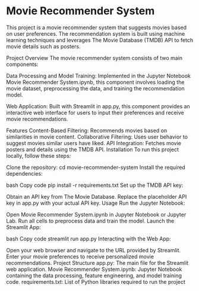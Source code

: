 
# Movie Recommender System

This project is a movie recommender system that suggests movies based on user preferences. The recommendation system is built using machine learning techniques and leverages The Movie Database (TMDB) API to fetch movie details such as posters.

Project Overview
The movie recommender system consists of two main components:

Data Processing and Model Training: Implemented in the Jupyter Notebook Movie Recommender System.ipynb, this component involves loading the movie dataset, preprocessing the data, and training the recommendation model.

Web Application: Built with Streamlit in app.py, this component provides an interactive web interface for users to input their preferences and receive movie recommendations.

Features
Content-Based Filtering: Recommends movies based on similarities in movie content.
Collaborative Filtering: Uses user behavior to suggest movies similar users have liked.
API Integration: Fetches movie posters and details using the TMDB API.
Installation
To run this project locally, follow these steps:

Clone the repository: 
cd movie-recommender-system
Install the required dependencies:

bash
Copy code
pip install -r requirements.txt
Set up the TMDB API key:

Obtain an API key from The Movie Database.
Replace the placeholder API key in app.py with your actual API key.
Usage
Run the Jupyter Notebook:

Open Movie Recommender System.ipynb in Jupyter Notebook or Jupyter Lab.
Run all cells to preprocess data and train the model.
Launch the Streamlit App:

bash
Copy code
streamlit run app.py
Interacting with the Web App:

Open your web browser and navigate to the URL provided by Streamlit.
Enter your movie preferences to receive personalized movie recommendations.
Project Structure
app.py: The main file for the Streamlit web application.
Movie Recommender System.ipynb: Jupyter Notebook containing the data processing, feature engineering, and model training code.
requirements.txt: List of Python libraries required to run the project


